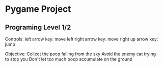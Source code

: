 # Pygame Project
## Programing Level 1/2
Controls:
left arrow key: move left
right arrow key: move right
up arrow key: jump

Objective:
Collect the poop falling from the sky
Avoid the enemy cat trying to stop you
Don't let too much poop accumulate on the ground
    

